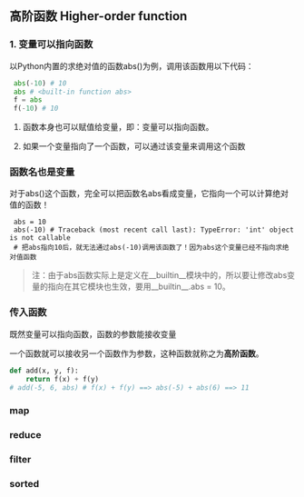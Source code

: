 ## 高阶函数 Higher-order function

### 1. 变量可以指向函数
以Python内置的求绝对值的函数abs()为例，调用该函数用以下代码：

```python
 abs(-10) # 10
 abs # <built-in function abs>
 f = abs
 f(-10) # 10
```

1. 函数本身也可以赋值给变量，即：变量可以指向函数。

2. 如果一个变量指向了一个函数，可以通过该变量来调用这个函数

### 函数名也是变量

对于abs()这个函数，完全可以把函数名abs看成变量，它指向一个可以计算绝对值的函数！

```
 abs = 10
 abs(-10) # Traceback (most recent call last): TypeError: 'int' object is not callable
 # 把abs指向10后，就无法通过abs(-10)调用该函数了！因为abs这个变量已经不指向求绝对值函数 
```
> 注：由于abs函数实际上是定义在__builtin__模块中的，所以要让修改abs变量的指向在其它模块也生效，要用__builtin__.abs = 10。

### 传入函数
既然变量可以指向函数，函数的参数能接收变量

一个函数就可以接收另一个函数作为参数，这种函数就称之为**高阶函数**。

```python
def add(x, y, f):
    return f(x) + f(y)
# add(-5, 6, abs) # f(x) + f(y) ==> abs(-5) + abs(6) ==> 11
```
 

### map

### reduce

### filter

### sorted

